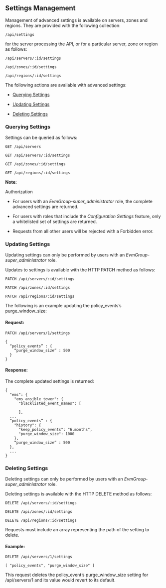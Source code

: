 ---
---

## Settings Management

Management of advanced settings is available on servers, zones and
regions. They are provided with the following collection:

``` data
/api/settings
```

for the server processing the API, or for a particular server, zone or
region as follows:

``` data
/api/servers/:id/settings
```

``` data
/api/zones/:id/settings
```

``` data
/api/regions/:id/settings
```

The following actions are available with advanced settings:

  - [Querying Settings](#querying-settings)

  - [Updating Settings](#updating-settings)

  - [Deleting Settings](#deleting-settings)

### Querying Settings

Settings can be queried as follows:

``` data
GET /api/servers
```

``` data
GET /api/servers/:id/settings
```

``` data
GET /api/zones/:id/settings
```

``` data
GET /api/regions/:id/settings
```

**Note:**

<div class="title">

Authorization

</div>

  - For users with an *EvmGroup-super\_administrator* role, the complete advanced settings are returned.

  - For users with roles that include the *Configuration Settings* feature, only a whitelisted set of settings are returned.

  - Requests from all other users will be rejected with a Forbidden error.

### Updating Settings

Updating settings can only be performed by users with an
*EvmGroup-super\_administrator* role.

Updates to settings is available with the HTTP PATCH method as follows:

``` data
PATCH /api/servers/:id/settings
```

``` data
PATCH /api/zones/:id/settings
```

``` data
PATCH /api/regions/:id/settings
```

The following is an example updating the policy\_events’s
purge\_window\_size:

#### Request:

``` data
PATCH /api/servers/1/settings
```

``` data
{
  “policy_events” : {
    “purge_window_size” : 500
  }
}
```

#### Response:

The complete updated settings is returned:

``` data
{
  "ems": {
    "ems_ansible_tower": {
      "blacklisted_event_names": [

      ],
  ...
  “policy_events” : {
    "history": {
      "keep_policy_events": "6.months",
      "purge_window_size": 1000
    },
    “purge_window_size” : 500
  },
  ...
}
```

### Deleting Settings

Deleting settings can only be performed by users with an
*EvmGroup-super\_administrator* role.

Deleting settings is available with the HTTP DELETE method as follows:

``` data
DELETE /api/servers/:id/settings
```

``` data
DELETE /api/zones/:id/settings
```

``` data
DELETE /api/regions/:id/settings
```

Requests must include an array representing the path of the setting to
delete.

#### Example:

``` data
DELETE /api/servers/1/settings
```

``` data
[ "policy_events", "purge_window_size" ]
```

This request deletes the policy\_event’s purge\_window\_size setting for
/api/servers/1 and its value would revert to its default.
